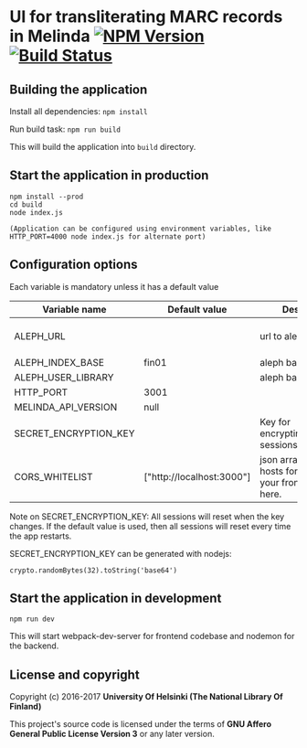 # UI for transliterating MARC records in Melinda [![NPM Version](https://img.shields.io/npm/v/@natlibfi/marc-merge-ui.svg)](https://npmjs.org/package/@natlibfi/melinda-transliteration) [![Build Status](https://travis-ci.org/NatLibFi/marc-merge-ui.svg?branch=master)](https://travis-ci.org/NatLibFi/melinda-transliteration-ui)
## Building the application

Install all dependencies:
`npm install`

Run build task:
`npm run build`

This will build the application into `build` directory.


## Start the application in production

```
npm install --prod
cd build
node index.js

(Application can be configured using environment variables, like HTTP_PORT=4000 node index.js for alternate port)
```

## Configuration options

Each variable is mandatory unless it has a default value

| Variable name  | Default value  | Description  | Example  |
|---|---|---|---|
| ALEPH_URL  |   | url to aleph  | http://my-aleph-system.tld  |
| ALEPH_INDEX_BASE  | fin01  | aleph base for indices   |   |
| ALEPH_USER_LIBRARY | | aleph base for users | usr00 |
| HTTP_PORT  | 3001  |   |   |
| MELINDA_API_VERSION  | null  |   |   |
| SECRET_ENCRYPTION_KEY  | <random-generated-key>  | Key for encrypting/decrypting sessions |   |
| CORS_WHITELIST | ["http://localhost:3000"] | json array of allowed hosts for CORS, put your frontend domain here. | |

Note on SECRET_ENCRYPTION_KEY:
All sessions will reset when the key changes. If the default value is used, then all sessions will reset every time the app restarts.

SECRET_ENCRYPTION_KEY can be generated with nodejs: 
```
crypto.randomBytes(32).toString('base64')
```

## Start the application in development

`npm run dev`

This will start webpack-dev-server for frontend codebase and nodemon for the backend.

## License and copyright

Copyright (c) 2016-2017 **University Of Helsinki (The National Library Of Finland)**

This project's source code is licensed under the terms of **GNU Affero General Public License Version 3** or any later version.

